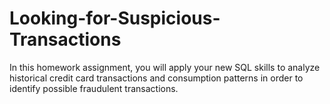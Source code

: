 # Looking-for-Suspicious-Transactions
In this homework assignment, you will apply your new SQL skills to analyze historical credit card transactions and consumption patterns in order to identify possible fraudulent transactions.
